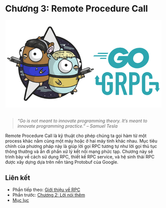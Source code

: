 # Chương 3: Remote Procedure Call

<div align="center">
	<img src="../images/ch4.png">
	<br/>
	<span align="center">
		<i></i>
	</span>
</div>
<br/>

>*“Go is not meant to innovate programming theory. It’s meant to innovate programming practice.” – Samuel Tesla*

Remote Procedure Call là kỹ thuật cho phép chúng ta gọi hàm từ một process khác nằm cùng một máy hoặc ở hai máy tính khác nhau. Mục tiêu chính của phương pháp này là giúp lời gọi RPC tương tự như lời gọi thủ tục thông thường và ẩn đi phần xử lý kết nối mạng phức tạp. Chương này sẽ trình bày về cách sử dụng RPC, thiết kế RPC service, và hệ sinh thái RPC được xây dựng dựa trên nền tảng Protobuf của Google.

## Liên kết
* Phần tiếp theo: [Giới thiệu về RPC](./ch3-01-rpc-go.md)
* Phần trước: [Chương 2: Lời nói thêm](../ch2-cgo/ch2-11-ext.md)
* [Mục lục](../SUMMARY.md)